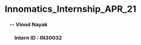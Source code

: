 # Innomatics_Internship_APR_21

###       &nbsp;&nbsp;&nbsp;       -- Vinod Nayak     
###       &nbsp;&nbsp;&nbsp;&nbsp;&nbsp;&nbsp;&nbsp;          Intern ID : IN30032
